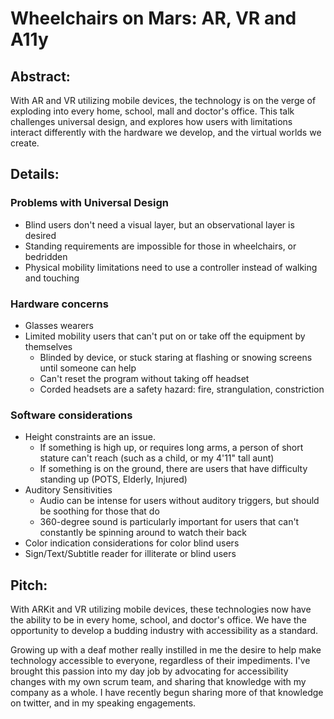 # Wheelchairs on Mars: AR, VR and A11y

## Abstract:
With AR and VR utilizing mobile devices, the technology is on the verge of exploding into every home, school, mall and doctor's office. This talk challenges universal design, and explores how users with limitations interact differently with the hardware we develop, and the virtual worlds we create.

## Details:

### Problems with Universal Design
* Blind users don't need a visual layer, but an observational layer is desired
* Standing requirements are impossible for those in wheelchairs, or bedridden
* Physical mobility limitations need to use a controller instead of walking and touching

### Hardware concerns
* Glasses wearers
* Limited mobility users that can't put on or take off the equipment by themselves
    * Blinded by device, or stuck staring at flashing or snowing screens until someone can help
    * Can't reset the program without taking off headset
    * Corded headsets are a safety hazard: fire, strangulation, constriction

### Software considerations
* Height constraints are an issue. 
   * If something is high up, or requires long arms, a person of short stature can't reach (such as a child, or my 4'11" tall aunt)
   * If something is on the ground, there are users that have difficulty standing up (POTS, Elderly, Injured)
* Auditory Sensitivities
    * Audio can be intense for users without auditory triggers, but should be soothing for those that do
    * 360-degree sound is particularly important for users that can't constantly be spinning around to watch their back
* Color indication considerations for color blind users
* Sign/Text/Subtitle reader for illiterate or blind users

## Pitch:

With ARKit and VR utilizing mobile devices, these technologies now have the ability to be in every home, school, and doctor's office. We have the opportunity to develop a budding industry with accessibility as a standard.

Growing up with a deaf mother really instilled in me the desire to help make technology accessible to everyone, regardless of their impediments. I've brought this passion into my day job by advocating for accessibility changes with my own scrum team, and sharing that knowledge with my company as a whole. I have recently begun sharing more of that knowledge on twitter, and in my speaking engagements. 
